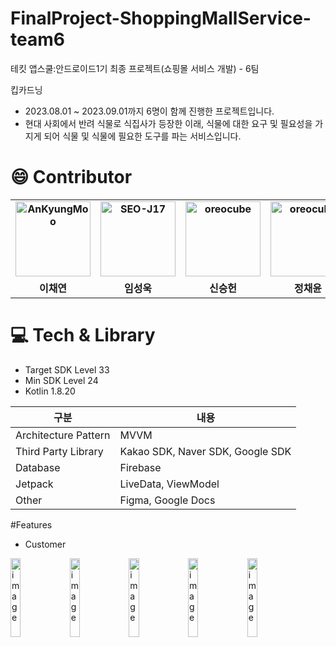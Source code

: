 # FinalProject-ShoppingMallService-team6
테킷 앱스쿨:안드로이드1기 최종 프로젝트(쇼핑몰 서비스 개발) - 6팀

킵카드닝

+ 2023.08.01 ~ 2023.09.01까지 6명이 함께 진행한 프로젝트입니다.
+ 현대 사회에서 반려 식물로 식집사가 등장한 이래, 식물에 대한 요구 및 필요성을 가지게 되어 식물 및 식물에 필요한 도구를 파는 서비스입니다.
  

# :smile: Contributor 
<div align="center">
<table style="font-weight : bold">
      <tr>
         <td align="center">
              <a href="https://github.com/dkin12 ">                 
                  <img alt="AnKyungMoo" src="https://avatars.githubusercontent.com/dkin12 " width="120" />            
              </a>
          </td>
          <td align="center">
              <a href="https://github.com/Seongwk">                 
                  <img alt="SEO-J17" src="https://avatars.githubusercontent.com/SeongWk" width="120" />            
              </a>
          </td>
          <td align="center">
              <a href="https://github.com/ShShin98">                 
                  <img alt="oreocube" src="https://avatars.githubusercontent.com/ShShin98" width="120" />            
              </a>
          </td>
          <td align="center">
              <a href="https://github.com/JUNGCHAEYOON">                 
                  <img alt="oreocube" src="https://avatars.githubusercontent.com/JUNGCHAEYOON" width="120" />            
              </a>
          </td>
           <td align="center">
              <a href="https://github.com/PIYUJIN">                 
                  <img alt="oreocube" src="https://avatars.githubusercontent.com/PIYUJIN" width="120" />            
              </a>
          </td>
           <td align="center">
              <a href="https://github.com/dlwngud">                 
                  <img alt="oreocube" src="https://avatars.githubusercontent.com/dlwngud" width="120" />            
              </a>
          </td>
      </tr>
      <tr>
          <td align="center">이채연</td>
          <td align="center">임성욱</td>
          <td align="center">신승헌</td>
          <td align="center">정채윤</td>
          <td align="center">피유진</td>
          <td align="center">이주형</td>
      </tr>
  </table>
</div>


# 💻 Tech & Library 

+ Target SDK Level 33
+ Min SDK Level 24
+ Kotlin 1.8.20
  
 구분 | 내용
-- | --
Architecture Pattern | MVVM
Third Party Library | Kakao SDK, Naver SDK, Google SDK
Database | Firebase
Jetpack | LiveData, ViewModel
Other  | Figma, Google Docs

#Features
+ Customer
<div>
      <img
        width="18%"
        alt="image"
        src="https://github.com/APPSCHOOL2-Android/FinalProject-ShoppingMallService-team6/assets/40172001/a08255c8-713d-4fd5-a0b0-af46a2ffad2a"
      />
      <img
        width="18%"
        alt="image"
        src="https://github.com/APPSCHOOL2-Android/FinalProject-ShoppingMallService-team6/assets/40172001/08071765-af35-4e83-997e-bf3f1a7b497f"
       />
       <img
        width="18%"
        alt="image"
        src="https://github.com/APPSCHOOL2-Android/FinalProject-ShoppingMallService-team6/assets/40172001/ecad36b0-39fd-49e7-be7a-d8fbf83b97ec"
      />
       <img
        width="18%"
        alt="image"
        src="https://github.com/APPSCHOOL2-Android/FinalProject-ShoppingMallService-team6/assets/40172001/ec9dff6d-af28-4241-8b0c-b604067f9ff7"
      />
        <img
        width="18%"
        alt="image"
        src="https://github.com/APPSCHOOL2-Android/FinalProject-ShoppingMallService-team6/assets/40172001/287d0461-fef6-4178-b6f5-69e6c00c6242"
      />


</div>


